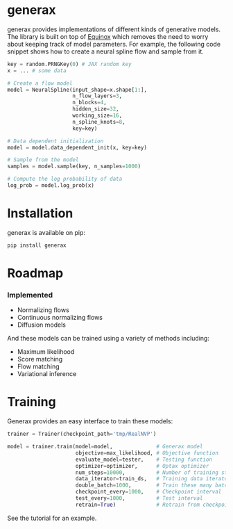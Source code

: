 # generax
generax provides implementations of different kinds of generative models.  The library is built on top of [Equinox](https://github.com/patrick-kidger/equinox) which removes the need to worry about keeping track of model parameters.  For example, the following code snippet shows how to create a neural spline flow and sample from it.
```python
key = random.PRNGKey(0) # JAX random key
x = ... # some data

# Create a flow model
model = NeuralSpline(input_shape=x.shape[1:],
                     n_flow_layers=3,
                     n_blocks=4,
                     hidden_size=32,
                     working_size=16,
                     n_spline_knots=8,
                     key=key)

# Data dependent initialization
model = model.data_dependent_init(x, key=key)

# Sample from the model
samples = model.sample(key, n_samples=1000)

# Compute the log probability of data
log_prob = model.log_prob(x)
```

# Installation
generax is available on pip:
```bash
pip install generax
```

# Roadmap
### Implemented
- Normalizing flows
- Continuous normalizing flows
- Diffusion models

And these models can be trained using a variety of methods including:
- Maximum likelihood
- Score matching
- Flow matching
- Variational inference

# Training
Generax provides an easy interface to train these models:
```python
trainer = Trainer(checkpoint_path='tmp/RealNVP')

model = trainer.train(model=model,              # Generax model
                      objective=max_likelihood, # Objective function
                      evaluate_model=tester,    # Testing function
                      optimizer=optimizer,      # Optax optimizer
                      num_steps=10000,          # Number of training steps
                      data_iterator=train_ds,   # Training data iterator
                      double_batch=1000,        # Train these many batches in a scan loop
                      checkpoint_every=1000,    # Checkpoint interval
                      test_every=1000,          # Test interval
                      retrain=True)             # Retrain from checkpoint
```
See the tutorial for an example.